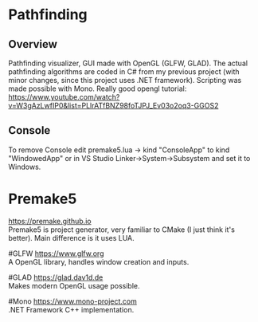 # Pathfinding

## Overview
Pathfinding visualizer, GUI made with OpenGL (GLFW, GLAD). The actual pathfinding algorithms are coded in C# from my previous project (with minor changes, since this project uses .NET framework). Scripting was made possible with Mono.
Really good opengl tutorial: https://www.youtube.com/watch?v=W3gAzLwfIP0&list=PLlrATfBNZ98foTJPJ_Ev03o2oq3-GGOS2

## Console
To remove Console edit premake5.lua -> kind "ConsoleApp" to kind "WindowedApp" or in VS Studio Linker->System->Subsystem and set it to Windows.

# Premake5
https://premake.github.io</br>Premake5 is project generator, very familiar to CMake (I just think it's better). Main difference is it uses LUA.

#GLFW
https://www.glfw.org</br>A OpenGL library, handles window creation and inputs.

#GLAD
https://glad.dav1d.de</br>Makes modern OpenGL usage possible.

#Mono
https://www.mono-project.com</br>.NET Framework C++ implementation.
